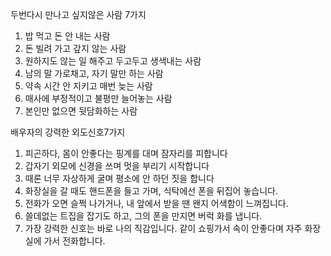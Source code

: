 두번다시
만나고 싶지않은
사람 7가지
1. 밥 먹고 돈 안 내는 사람
2. 돈 빌려 가고 갚지 않는 사람
3. 원하지도 않는 일 해주고 두고두고 생색내는 사람
4. 남의 말 가로채고, 자기 말만 하는 사람
5. 약속 시간 안 지키고 매번 늦는 사람
6. 매사에 부정적이고 불평만 늘어놓는 사람
7. 본인만 없으면 뒷담화하는 사람


배우자의
강력한 
외도신호7가지
1. 피곤하다, 몸이 안좋다는 핑계를 대며 잠자리를 피합니다
2. 갑자기 외모에 신경을 쓰며 멋을 부리기 시작합니다 
3. 때론 너무 자상하게 굴며 평소에 안 하던 짓을 합니다
4. 화장실을 갈 때도 핸드폰을 들고 가며, 식탁에선 폰을 뒤집어 놓습니다.
5. 전화가 오면 슬쩍 나가거나, 내 앞에서 받을 땐 왠지 어색함이 느껴집니다.
6. 쓸데없는 트집을 잡기도 하고, 그의 폰을 만지면 버럭 화를 냅니다.
7. 가장 강력한 신호는 바로 나의 직감입니다.
같이 쇼핑가서 속이 안좋다며 자주 화장실에 가서 전화합니다. 




